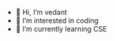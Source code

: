 - 👋 Hi, I’m vedant
- 👀 I’m interested in coding
- 🌱 I’m currently learning CSE




<!---
555vedant/555vedant is a ✨ special ✨ repository because its `README.md` (this file) appears on your GitHub profile.
You can click the Preview link to take a look at your changes.
--->
